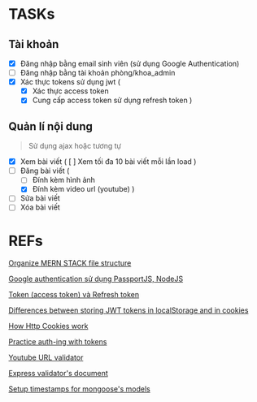 # TASKs

## Tài khoản

- [x] Đăng nhập bằng email sinh viên (sử dụng Google Authentication) 
- [ ] Đăng nhập bằng tài khoản phòng/khoa_admin 
- [x] Xác thực tokens sử dụng jwt (
	- [x] Xác thực access token
	- [x] Cung cấp access token sử dụng refresh token
)

## Quản lí nội dung
> Sử dụng ajax hoặc tương tự

- [x] Xem bài viết (
	[ ] Xem tối đa 10 bài viết mỗi lần load
)
- [ ] Đăng bài viết (
	- [ ] Đính kèm hình ảnh
	- [x] Đính kèm video url (youtube)
)
- [ ] Sửa bài viết
- [ ] Xóa bài viết

# REFs

[Organize MERN STACK file structure](https://stackoverflow.com/questions/51126472/how-to-organise-file-structure-of-backend-and-frontend-in-mern)

[Google authentication sử dụng PassportJS, NodeJS](https://viblo.asia/p/authentication-with-google-oauth-using-nodejs-passportjs-mongodb-gAm5yqAV5db)

[Token (access token) và Refresh token](https://auth0.com/blog/refresh-tokens-what-are-they-and-when-to-use-them/)

[Differences between storing JWT tokens in localStorage and in cookies](https://stormpath.com/blog/where-to-store-your-jwts-cookies-vs-html5-web-storage)

[How Http Cookies work](https://stackoverflow.com/questions/6922145/what-is-the-difference-between-server-side-cookie-and-client-side-cookie)

[Practice auth-ing with tokens](https://anonystick.com/blog-developer/json-web-token-jwt-thuc-hanh-su-dung-refresh-token-khi-token-het-han-voi-nodejs-va-express-js-2020071649665528)

[Youtube URL validator](https://stackoverflow.com/questions/2964678/jquery-youtube-url-validation-with-regex)

[Express validator's document](https://express-validator.github.io/docs/index.html)

[Setup timestamps for mongoose's models](https://masteringjs.io/tutorials/mongoose/timestamps)